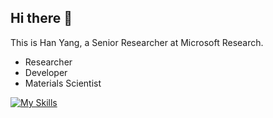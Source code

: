 ## Hi there 👋

This is Han Yang, a Senior Researcher at Microsoft Research.
* Researcher
* Developer
* Materials Scientist


[![My Skills](https://skillicons.dev/icons?i=python,fortran,cpp,latex,docker,git,md,vim&theme=light)](https://skillicons.dev)

